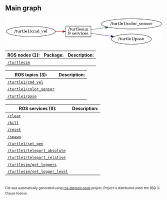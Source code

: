 <!--
File was automatically generated using 'ros-diagram-tools' project.
Project is distributed under the BSD 3-Clause license.
-->

## Main graph

[![full_graph](full_graph.png "full_graph")](full_graph.png)

| ROS nodes (1): | Package: | Description: |
| -------------- | -------- | ------------ |
| [`/turtlesim`](nodes/n__turtlesim.html) |  |  |

| ROS topics (3): | Description: |
| --------------- | ------------ |
| [`/turtle1/cmd_vel`](nodes/t__turtle1_cmd_vel.html) |  |
| [`/turtle1/color_sensor`](nodes/t__turtle1_color_sensor.html) |  |
| [`/turtle1/pose`](nodes/t__turtle1_pose.html) |  |

| ROS services (9): | Description: |
| ----------------- | ------------ |
| [`/clear`](nodes/s__clear.html) |  |
| [`/kill`](nodes/s__kill.html) |  |
| [`/reset`](nodes/s__reset.html) |  |
| [`/spawn`](nodes/s__spawn.html) |  |
| [`/turtle1/set_pen`](nodes/s__turtle1_set_pen.html) |  |
| [`/turtle1/teleport_absolute`](nodes/s__turtle1_teleport_absolute.html) |  |
| [`/turtle1/teleport_relative`](nodes/s__turtle1_teleport_relative.html) |  |
| [`/turtlesim/get_loggers`](nodes/s__turtlesim_get_loggers.html) |  |
| [`/turtlesim/set_logger_level`](nodes/s__turtlesim_set_logger_level.html) |  |


</br>
<font size="1">
File was automatically generated using <a href="https://github.com/anetczuk/ros-diagram-tools"><i>ros-diagram-tools</i></a> project.
Project is distributed under the BSD 3-Clause license.
</font>
